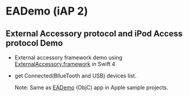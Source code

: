 # EADemo (iAP 2)
## External Accessory protocol and iPod Access protocol Demo

* External accessory framework demo using [ExternalAccessory.framework](https://developer.apple.com/documentation/externalaccessory) in Swift 4

* get Connected(BllueTooth and USB) devices list.

  Note: Same as [EADemo](https://developer.apple.com/library/content/samplecode/EADemo/Introduction/Intro.html) (ObjC) app in    Apple sample projects.
